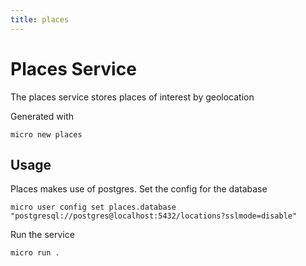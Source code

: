 ```yaml
---
title: places
---
```


# Places Service

The places service stores places of interest by geolocation

Generated with

```
micro new places
```

## Usage

Places makes use of postgres. Set the config for the database

```
micro user config set places.database "postgresql://postgres@localhost:5432/locations?sslmode=disable"
```

Run the service

```
micro run .
```
